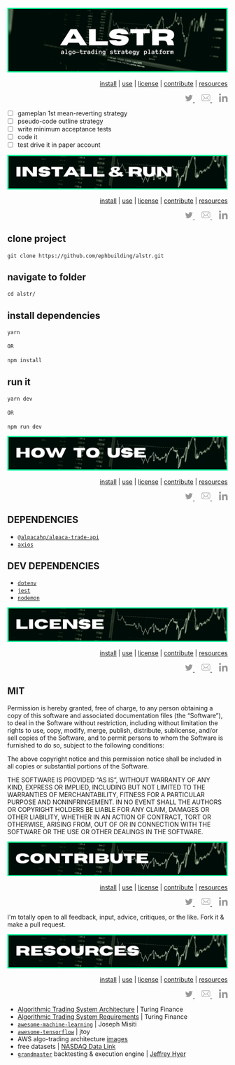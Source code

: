 <!-- #region INTRO -->
<div id='top' align='center'>

![alstr title graphic](./assets/title.png)

</div>

<div align='right'>

[install](#install) | [use](#use) | [license](#license) | [contribute](#contribute) | [resources](#resources)

</div>

<div align='right'>
  <a href='https://twitter.com/ephbuilding' alt='social link icon'>
    <img src='./assets/icon-tw.svg' height='20'/>
  </a>
  &nbsp;
  &nbsp;
  <a href='mailto:ephraim@modevx.com' alt='social link icon'>
    <img src='./assets/icon-env.svg' height='20'/>
  </a>
  &nbsp;
  &nbsp;  
  <a href='https://linkedin.com/in/ephbuilding' alt='social link icon'>
    <img src='./assets/icon-li.svg' height='20'/>
  </a>
</div>

- [ ] gameplan 1st mean-reverting strategy
- [ ] pseudo-code outline strategy
- [ ] write minimum acceptance tests
- [ ] code it
- [ ] test drive it in paper account

<!-- #endregion /INTRO -->

<div id='install' align='center'>

![alstr install and run graphic](./assets/install.png)

</div>

<div align='right'>

[install](#install) | [use](#use) | [license](#license) | [contribute](#contribute) | [resources](#resources)

</div>

<div align='right'>
  <a href='https://twitter.com/ephbuilding' alt='social link icon'>
    <img src='./assets/icon-tw.svg' height='20'/>
  </a>
  &nbsp;
  &nbsp;
  <a href='mailto:ephraim@modevx.com' alt='social link icon'>
    <img src='./assets/icon-env.svg' height='20'/>
  </a>
  &nbsp;
  &nbsp;  
  <a href='https://linkedin.com/in/ephbuilding' alt='social link icon'>
    <img src='./assets/icon-li.svg' height='20'/>
  </a>
</div>

## clone project

```shellscript
git clone https://github.com/ephbuilding/alstr.git
```

## navigate to folder

```shellscript
cd alstr/
```

## install dependencies

```shellscript
yarn

OR

npm install
```

## run it

```shellscript
yarn dev

OR

npm run dev
```

<div id='use' align='center'>

![alster how to use graphic](./assets/use.png)

</div>

<div align='right'>

[install](#install) | [use](#use) | [license](#license) | [contribute](#contribute) | [resources](#resources)

</div>

<div align='right'>
  <a href='https://twitter.com/ephbuilding' alt='social link icon'>
    <img src='./assets/icon-tw.svg' height='20'/>
  </a>
  &nbsp;
  &nbsp;
  <a href='mailto:ephraim@modevx.com' alt='social link icon'>
    <img src='./assets/icon-env.svg' height='20'/>
  </a>
  &nbsp;
  &nbsp;  
  <a href='https://linkedin.com/in/ephbuilding' alt='social link icon'>
    <img src='./assets/icon-li.svg' height='20'/>
  </a>
</div>

## **DEPENDENCIES**

- [`@alpacahq/alpaca-trade-api`](https://github.com/alpacahq/alpaca-trade-api-js/blob/master/lib/alpaca-trade-api.js)
- [`axios`](https://github.com/axios/axios#table-of-contents)

## **DEV DEPENDENCIES**

- [`dotenv`](https://github.com/motdotla/dotenv)
- [`jest`](https://jestjs.io/)
- [`nodemon`](https://github.com/remy/nodemon#nodemon)

<div id='license' align='center'>

![alstr license graphic](./assets/license.png)

</div>

<div align='right'>

[install](#install) | [use](#use) | [license](#license) | [contribute](#contribute) | [resources](#resources)

</div>

<div align='right'>
  <a href='https://twitter.com/ephbuilding' alt='social link icon'>
    <img src='./assets/icon-tw.svg' height='20'/>
  </a>
  &nbsp;
  &nbsp;
  <a href='mailto:ephraim@modevx.com' alt='social link icon'>
    <img src='./assets/icon-env.svg' height='20'/>
  </a>
  &nbsp;
  &nbsp;  
  <a href='https://linkedin.com/in/ephbuilding' alt='social link icon'>
    <img src='./assets/icon-li.svg' height='20'/>
  </a>
</div>

## **MIT**

Permission is hereby granted, free of charge, to any person obtaining a copy of this software and associated documentation files (the “Software”), to deal in the Software without restriction, including without limitation the rights to use, copy, modify, merge, publish, distribute, sublicense, and/or sell copies of the Software, and to permit persons to whom the Software is furnished to do so, subject to the following conditions:

The above copyright notice and this permission notice shall be included in all copies or substantial portions of the Software.

THE SOFTWARE IS PROVIDED “AS IS”, WITHOUT WARRANTY OF ANY KIND, EXPRESS OR IMPLIED, INCLUDING BUT NOT LIMITED TO THE WARRANTIES OF MERCHANTABILITY, FITNESS FOR A PARTICULAR PURPOSE AND NONINFRINGEMENT. IN NO EVENT SHALL THE AUTHORS OR COPYRIGHT HOLDERS BE LIABLE FOR ANY CLAIM, DAMAGES OR OTHER LIABILITY, WHETHER IN AN ACTION OF CONTRACT, TORT OR OTHERWISE, ARISING FROM, OUT OF OR IN CONNECTION WITH THE SOFTWARE OR THE USE OR OTHER DEALINGS IN THE SOFTWARE.

<div id='contribute' align='center'>

![alstr contribute graphic](./assets/contribute.png)

</div>

<div align='right'>

[install](#install) | [use](#use) | [license](#license) | [contribute](#contribute) | [resources](#resources)

</div>

<div align='right'>
  <a href='https://twitter.com/ephbuilding' alt='social link icon'>
    <img src='./assets/icon-tw.svg' height='20'/>
  </a>
  &nbsp;
  &nbsp;
  <a href='mailto:ephraim@modevx.com' alt='social link icon'>
    <img src='./assets/icon-env.svg' height='20'/>
  </a>
  &nbsp;
  &nbsp;  
  <a href='https://linkedin.com/in/ephbuilding' alt='social link icon'>
    <img src='./assets/icon-li.svg' height='20'/>
  </a>
</div>

I'm totally open to all feedback, input, advice, critiques, or the like. Fork it & make a pull request.

<div id='resources' align='center'>

![alstr resources graphic](./assets/resources.png)

</div>

<div align='right'>

[install](#install) | [use](#use) | [license](#license) | [contribute](#contribute) | [resources](#resources)

</div>

<div align='right'>
  <a href='https://twitter.com/ephbuilding' alt='social link icon'>
    <img src='./assets/icon-tw.svg' height='20'/>
  </a>
  &nbsp;
  &nbsp;
  <a href='mailto:ephraim@modevx.com' alt='social link icon'>
    <img src='./assets/icon-env.svg' height='20'/>
  </a>
  &nbsp;
  &nbsp;  
  <a href='https://linkedin.com/in/ephbuilding' alt='social link icon'>
    <img src='./assets/icon-li.svg' height='20'/>
  </a>
</div>

- [Algorithmic Trading System Architecture](https://www.turingfinance.com/algorithmic-trading-system-architecture-post/) | Turing Finance
- [Algorithmic Trading System Requirements](https://www.turingfinance.com/algorithmic-trading-system-requirements-post/) | Turing Finance
- [`awesome-machine-learning`](https://github.com/josephmisiti/awesome-machine-learning) | Joseph Misiti
- [`awesome-tensorflow`](https://github.com/jtoy/awesome-tensorflow) | jtoy
- AWS algo-trading architecture [images](https://aws.amazon.com/blogs/industries/algorithmic-trading-on-aws-with-amazon-sagemaker-and-aws-data-exchange/)
- free datasets | [NASDAQ Data Link](https://data.nasdaq.com/search?filters=%5B%22Free%22%5D)
- [`grandmaster`](https://github.com/JeffreyHyer/grandmaster) backtesting & execution engine | [Jeffrey Hyer](https://twitter.com/JeffreyHyer)
